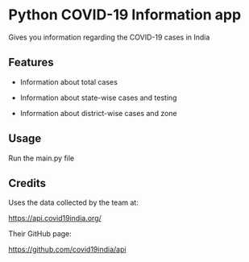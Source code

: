 # Python COVID-19 Information app

Gives you information regarding the COVID-19 cases in India

## Features

* Information about total cases

* Information about state-wise cases and testing

* Information about district-wise cases and zone

## Usage

Run the main.py file

## Credits

Uses the data collected by the team at:

   https://api.covid19india.org/

Their GitHub page:

   https://github.com/covid19india/api
